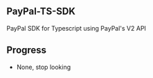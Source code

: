 ##  PayPal-TS-SDK
PayPal SDK for Typescript using PayPal's V2 API


## Progress
- None, stop looking
